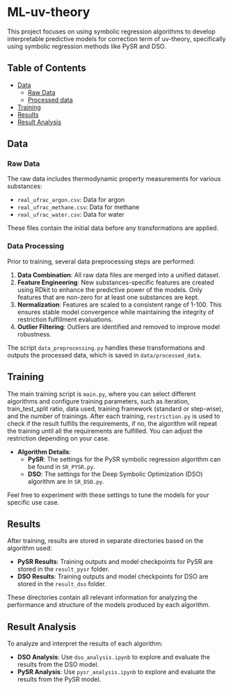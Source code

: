 # ML-uv-theory

This project focuses on using symbolic regression algorithms to develop interpretable predictive models for correction term of uv-theory, specifically using symbolic regression methods like PySR and DSO. 

## Table of Contents
- [Data](#data)
  - [Raw Data](#raw-data)
  - [Processed data](#data-processing)
- [Training](#training)
- [Results](#results)
- [Result Analysis](#result-analysis)

## Data

### Raw Data
The raw data includes thermodynamic property measurements for various substances:
- `real_ufrac_argon.csv`: Data for argon
- `real_ufrac_methane.csv`: Data for methane
- `real_ufrac_water.csv`: Data for water

These files contain the initial data before any transformations are applied.

### Data Processing
Prior to training, several data preprocessing steps are performed:
1. **Data Combination**: All raw data files are merged into a unified dataset.
2. **Feature Engineering**: New substances-specific features are created using RDkit to enhance the predictive power of the models. Only features that are non-zero for at least one substances are kept.
3. **Normalization**: Features are scaled to a consistent range of 1-100. This ensures stable model convergence while maintaining the integrity of restriction fulfillment evaluations.
4. **Outlier Filtering**: Outliers are identified and removed to improve model robustness.

The script `data_preprocessing.py` handles these transformations and outputs the processed data, which is saved in `data/processed_data`.

## Training

The main training script is `main.py`, where you can select different algorithms and configure training parameters, such as iteration, train_test_split ratio, data used, training framework (standard or step-wise), and the number of trainings. After each training, `restriction.py` is used to check if the result fulfills the requirements, if no, the algorithm will repeat the training until all the requirements are fulfilled. You can adjust the restriction depending on your case.

- **Algorithm Details**:
  - **PySR**: The settings for the PySR symbolic regression algorithm can be found in `SR_PYSR.py`.
  - **DSO**: The settings for the Deep Symbolic Optimization (DSO) algorithm are in `SR_DSO.py`.

Feel free to experiment with these settings to tune the models for your specific use case.

## Results

After training, results are stored in separate directories based on the algorithm used:
- **PySR Results**: Training outputs and model checkpoints for PySR are stored in the `result_pysr` folder.
- **DSO Results**: Training outputs and model checkpoints for DSO are stored in the `result_dso` folder.

These directories contain all relevant information for analyzing the performance and structure of the models produced by each algorithm.

## Result Analysis

To analyze and interpret the results of each algorithm:
- **DSO Analysis**: Use `dso_analysis.ipynb` to explore and evaluate the results from the DSO model.
- **PySR Analysis**: Use `pysr_analysis.ipynb` to explore and evaluate the results from the PySR model.

